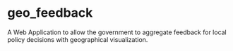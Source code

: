 # geo_feedback

A Web Application to allow the government to aggregate
feedback for local policy decisions with geographical visualization.
